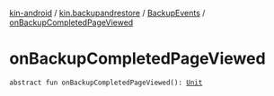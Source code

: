 [kin-android](../../index.md) / [kin.backupandrestore](../index.md) / [BackupEvents](index.md) / [onBackupCompletedPageViewed](./on-backup-completed-page-viewed.md)

# onBackupCompletedPageViewed

`abstract fun onBackupCompletedPageViewed(): `[`Unit`](https://kotlinlang.org/api/latest/jvm/stdlib/kotlin/-unit/index.html)